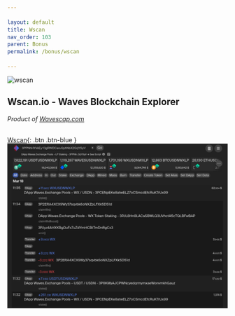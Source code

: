 ```yaml
---

layout: default
title: Wscan
nav_order: 103
parent: Bonus
permalink: /bonus/wscan

---
```


![wscan](/images/wscan.svg)

## Wscan.io - Waves Blockchain Explorer

*Product of [Wavescap.com](https://wavescap.com)*

\
[Wscan](https://wscan.io){: .btn .btn-blue }
\
![wscan](/images/wscan-1.png)
